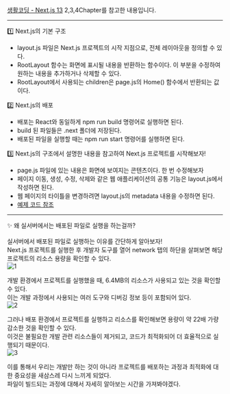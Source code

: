 [생활코딩 - Next.js 13](https://www.youtube.com/playlist?list=PLuHgQVnccGMCwxXsQuEoG-JJ7RlwtNdwJ) 2,3,4Chapter를 참고한 내용입니다. <br>

---

1️⃣ Next.js의 기본 구조
- layout.js 파일은 Next.js 프로젝트의 시작 지점으로, 전체 레이아웃을 정의할 수 있다.
- RootLayout 함수는 화면에 표시될 내용을 반환하는 함수이다. 이 부분을 수정하여 원하는 내용을 추가하거나 삭제할 수 있다.
- RootLayout에서 사용되는 children은 page.js의 Home() 함수에서 반환되는 값이다.

2️⃣ Next.js의 배포
- 배포는 React와 동일하게 npm run build 명령어로 실행하면 된다.
- build 된 파일들은 .next 폴더에 저장된다.
- 배포된 파일을 실행할 때는 npm run start 명령어를 실행하면 된다.

3️⃣ Next.js의 구조에서 설명한 내용을 참고하여 Next.js 프로젝트를 시작해보자!
- page.js 파일에 있는 내용은 화면에 보여지는 콘텐츠이다. 한 번 수정해보자
- 페이지 이동, 생성, 수정, 삭제와 같은 웹 애플리케이션의 공통 기능은 layout.js에서 작성하면 된다.
- 웹 페이지의 타이틀을 변경하려면 layout.js의 metadata 내용을 수정하면 된다.
- [예제 코드 참조](https://github.com/zzeri1008/nextjs-example1)

---

✨ 왜 실서버에서는 배포된 파일로 실행을 하는걸까? <br> <br>
실서버에서 배포된 파일로 실행하는 이유를 간단하게 알아보자! <br>
Next.js 프로젝트를 실행한 후 개발자 도구를 열어 network 탭의 하단을 살펴보면 해당 프로젝트의 리소스 용량을 확인할 수 있다. <br>
![1](https://github.com/zzeri1008/TIL/assets/142401247/3a55cef4-6ea0-4f47-94a7-76a144dc20cc)

개발 환경에서 프로젝트를 실행했을 때, 6.4MB의 리소스가 사용되고 있는 것을 확인할 수 있다. <br>
이는 개발 과정에서 사용되는 여러 도구와 디버깅 정보 등이 포함되어 있다. <br>
![2](https://github.com/zzeri1008/TIL/assets/142401247/b079a897-7c61-4e66-9650-5b937e4df117)

그러나 배포 환경에서 프로젝트를 실행하고 리소스를 확인해보면 용량이 약 22배 가량 감소한 것을 확인할 수 있다. <br>
이것은 불필요한 개발 관련 리소스들이 제거되고, 코드가 최적화되어 더 효율적으로 실행되기 때문이다. <br>
![3](https://github.com/zzeri1008/TIL/assets/142401247/fc2f98e1-e2f0-4b64-8510-5efd1b948262)

이를 통해서 우리는 개발만 하는 것이 아니라 프로젝트를 배포하는 과정과 최적화에 대한 중요성을 새삼스레 다시 느끼게 되었다. <br> 
파일이 빌드되는 과정에 대해서 자세히 알아보는 시간을 가져봐야겠다.

